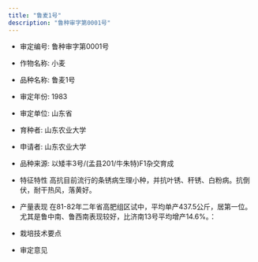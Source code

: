 ```yaml
---
title: "鲁麦1号"
description: "鲁种审字第0001号"
---
```

* 审定编号:  鲁种审字第0001号

*  作物名称:  小麦

*  品种名称:  鲁麦1号

*  审定年份:  1983

*  审定单位:  山东省

* 育种者:  山东农业大学

*  申请者:  山东农业大学

*  品种来源:  以矮丰3号/(孟县201/牛朱特)F1杂交育成

*  特征特性
高抗目前流行的条锈病生理小种，并抗叶锈、秆锈、白粉病。抗倒伏，耐干热风，落黄好。

*  产量表现
在81-82年二年省高肥组区试中，平均单产437.5公斤，居第一位。尤其是鲁中南、鲁西南表现较好，比济南13号平均增产14.6%。：

*  栽培技术要点


*  审定意见

